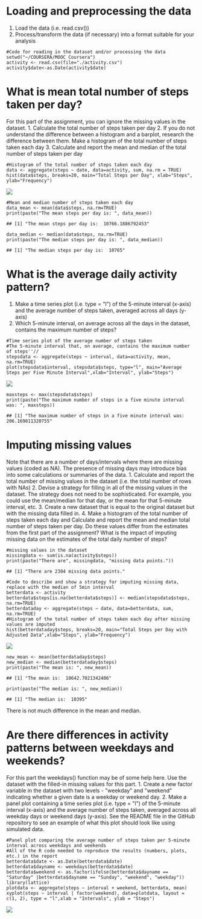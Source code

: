 Loading and preprocessing the data
==================================

1.  Load the data (i.e. read.csv())
2.  Process/transform the data (if necessary) into a format suitable for
    your analysis

<!-- -->

    #Code for reading in the dataset and/or processing the data
    setwd("~/COURSERA/MOOC Coursera")
    activity <- read.csv(file="./activity.csv")
    activity$date<-as.Date(activity$date)

What is mean total number of steps taken per day?
=================================================

For this part of the assignment, you can ignore the missing values in
the dataset. 1. Calculate the total number of steps taken per day 2. If
you do not understand the difference between a histogram and a barplot,
research the difference between them. Make a histogram of the total
number of steps taken each day 3. Calculate and report the mean and
median of the total number of steps taken per day

    #Histogram of the total number of steps taken each day
    data <- aggregate(steps ~ date, data=activity, sum, na.rm = TRUE)
    hist(data$steps, breaks=20, main="Total Steps per Day", xlab="Steps", ylab="Frequency")

![](./PA1_template_files/figure-markdown_strict/unnamed-chunk-2-1.png)

    #Mean and median number of steps taken each day
    data_mean <- mean(data$steps, na.rm=TRUE)
    print(paste("The mean steps per day is: ", data_mean))

    ## [1] "The mean steps per day is:  10766.1886792453"

    data_median <- median(data$steps, na.rm=TRUE)
    print(paste("The median steps per day is: ", data_median))

    ## [1] "The median steps per day is:  10765"

What is the average daily activity pattern?
===========================================

1.  Make a time series plot (i.e. type = "l") of the 5-minute interval
    (x-axis) and the average number of steps taken, averaged across all
    days (y-axis)
2.  Which 5-minute interval, on average across all the days in the
    dataset, contains the maximum number of steps?

<!-- -->

    #Time series plot of the average number of steps taken
    #The 5-minute interval that, on average, contains the maximum number of steps''//
    stepsdata <- aggregate(steps ~ interval, data=activity, mean, na.rm=TRUE)
    plot(stepsdata$interval, stepsdata$steps, type="l", main="Average Steps per Five Minute Interval",xlab="Interval", ylab="Steps")

![](./PA1_template_files/figure-markdown_strict/unnamed-chunk-3-1.png)

    maxsteps <- max(stepsdata$steps)
    print(paste("The maximum number of steps in a five minute interval was: ", maxsteps))

    ## [1] "The maximum number of steps in a five minute interval was:  206.169811320755"

Imputing missing values
=======================

Note that there are a number of days/intervals where there are missing
values (coded as NA). The presence of missing days may introduce bias
into some calculations or summaries of the data. 1. Calculate and report
the total number of missing values in the dataset (i.e. the total number
of rows with NAs) 2. Devise a strategy for filling in all of the missing
values in the dataset. The strategy does not need to be sophisticated.
For example, you could use the mean/median for that day, or the mean for
that 5-minute interval, etc. 3. Create a new dataset that is equal to
the original dataset but with the missing data filled in. 4. Make a
histogram of the total number of steps taken each day and Calculate and
report the mean and median total number of steps taken per day. Do these
values differ from the estimates from the first part of the assignment?
What is the impact of imputing missing data on the estimates of the
total daily number of steps?

    #missing values in the dataset
    missingdata <- sum(is.na(activity$steps))
    print(paste("There are", missingdata, "missing data points."))

    ## [1] "There are 2304 missing data points."

    #Code to describe and show a strategy for imputing missing data, replace with the median of 5min interval
    betterdata <- activity
    betterdata$steps[is.na(betterdata$steps)] <- median(stepsdata$steps, na.rm=TRUE)
    betterdataday <- aggregate(steps ~ date, data=betterdata, sum, na.rm=TRUE)
    #Histogram of the total number of steps taken each day after missing values are imputed
    hist(betterdataday$steps, breaks=20, main="Total Steps per Day with Adjusted Data",xlab="Steps", ylab="Frequency")

![](./PA1_template_files/figure-markdown_strict/unnamed-chunk-4-1.png)

    new_mean <- mean(betterdataday$steps)
    new_median <- median(betterdataday$steps)
    print(paste("The mean is: ", new_mean))

    ## [1] "The mean is:  10642.7021342406"

    print(paste("The median is: ", new_median))

    ## [1] "The median is:  10395"

There is not much difference in the mean and median.

Are there differences in activity patterns between weekdays and weekends?
=========================================================================

For this part the weekdays() function may be of some help here. Use the
dataset with the filled-in missing values for this part. 1. Create a new
factor variable in the dataset with two levels - "weekday" and "weekend"
indicating whether a given date is a weekday or weekend day. 2. Make a
panel plot containing a time series plot (i.e. type = "l") of the
5-minute interval (x-axis) and the average number of steps taken,
averaged across all weekday days or weekend days (y-axis). See the
README file in the GitHub repository to see an example of what this plot
should look like using simulated data.

    #Panel plot comparing the average number of steps taken per 5-minute interval across weekdays and weekends
    #All of the R code needed to reproduce the results (numbers, plots, etc.) in the report
    betterdata$date <- as.Date(betterdata$date)
    betterdata$dayname <- weekdays(betterdata$date)
    betterdata$weekend <- as.factor(ifelse(betterdata$dayname == "Saturday" |betterdata$dayname == "Sunday", "weekend", "weekday"))
    library(lattice)
    plotdata <- aggregate(steps ~ interval + weekend, betterdata, mean)
    xyplot(steps ~ interval | factor(weekend), data=plotdata, layout = c(1, 2), type = "l",xlab = "Intervals", ylab = "Steps")

![](./PA1_template_files/figure-markdown_strict/unnamed-chunk-5-1.png)

